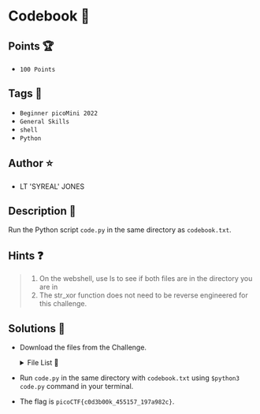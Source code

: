 # Codebook :blue_book:
## Points 🏆
- ```100 Points```

## Tags 🔗
- ```Beginner picoMini 2022```
- ```General Skills```
- ```shell```
- ```Python```

## Author ⭐
- LT 'SYREAL' JONES

## Description :book:
Run the Python script ```code.py``` in the same directory as ```codebook.txt```.

## Hints ❓
> 1. On the webshell, use ls to see if both files are in the directory you are in
> 2. The str_xor function does not need to be reverse engineered for this challenge.

## Solutions 🎯
- Download the files from the Challenge.

  <details>
  
  <summary>File List 📁</summary>
  
  |FILE|DOWNLOAD FILE|VIEW FILE|
  |----|-------------|----------|
  |code.py|[Download](https://artifacts.picoctf.net/c/102/code.py)|[Cilck here](https://github.com/rhfnx/picoCTF/blob/main/Beginner%20picoMini%202022/Codebook/code.py)|
  |codebook.txt|[Download](https://artifacts.picoctf.net/c/102/codebook.txt)|[Click here](https://github.com/rhfnx/picoCTF/blob/main/Beginner%20picoMini%202022/Codebook/codebook.txt)|
  
  </details>

- Run ```code.py``` in the same directory with ```codebook.txt``` using ```$python3 code.py``` command in your terminal.
- The flag is ```picoCTF{c0d3b00k_455157_197a982c}```.
